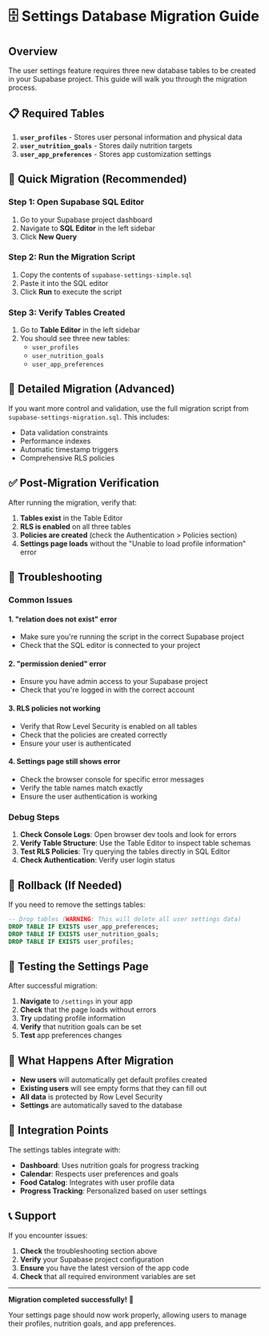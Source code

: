 # 🗄️ Settings Database Migration Guide

## Overview
The user settings feature requires three new database tables to be created in your Supabase project. This guide will walk you through the migration process.

## 📋 Required Tables

1. **`user_profiles`** - Stores user personal information and physical data
2. **`user_nutrition_goals`** - Stores daily nutrition targets
3. **`user_app_preferences`** - Stores app customization settings

## 🚀 Quick Migration (Recommended)

### Step 1: Open Supabase SQL Editor
1. Go to your Supabase project dashboard
2. Navigate to **SQL Editor** in the left sidebar
3. Click **New Query**

### Step 2: Run the Migration Script
1. Copy the contents of `supabase-settings-simple.sql`
2. Paste it into the SQL editor
3. Click **Run** to execute the script

### Step 3: Verify Tables Created
1. Go to **Table Editor** in the left sidebar
2. You should see three new tables:
   - `user_profiles`
   - `user_nutrition_goals`
   - `user_app_preferences`

## 🔧 Detailed Migration (Advanced)

If you want more control and validation, use the full migration script from `supabase-settings-migration.sql`. This includes:

- Data validation constraints
- Performance indexes
- Automatic timestamp triggers
- Comprehensive RLS policies

## ✅ Post-Migration Verification

After running the migration, verify that:

1. **Tables exist** in the Table Editor
2. **RLS is enabled** on all three tables
3. **Policies are created** (check the Authentication > Policies section)
4. **Settings page loads** without the "Unable to load profile information" error

## 🐛 Troubleshooting

### Common Issues

#### 1. "relation does not exist" error
- Make sure you're running the script in the correct Supabase project
- Check that the SQL editor is connected to your project

#### 2. "permission denied" error
- Ensure you have admin access to your Supabase project
- Check that you're logged in with the correct account

#### 3. RLS policies not working
- Verify that Row Level Security is enabled on all tables
- Check that the policies are created correctly
- Ensure your user is authenticated

#### 4. Settings page still shows error
- Check the browser console for specific error messages
- Verify the table names match exactly
- Ensure the user authentication is working

### Debug Steps

1. **Check Console Logs**: Open browser dev tools and look for errors
2. **Verify Table Structure**: Use the Table Editor to inspect table schemas
3. **Test RLS Policies**: Try querying the tables directly in SQL Editor
4. **Check Authentication**: Verify user login status

## 🔄 Rollback (If Needed)

If you need to remove the settings tables:

```sql
-- Drop tables (WARNING: This will delete all user settings data)
DROP TABLE IF EXISTS user_app_preferences;
DROP TABLE IF EXISTS user_nutrition_goals;
DROP TABLE IF EXISTS user_profiles;
```

## 📱 Testing the Settings Page

After successful migration:

1. **Navigate** to `/settings` in your app
2. **Check** that the page loads without errors
3. **Try** updating profile information
4. **Verify** that nutrition goals can be set
5. **Test** app preferences changes

## 🎯 What Happens After Migration

- **New users** will automatically get default profiles created
- **Existing users** will see empty forms that they can fill out
- **All data** is protected by Row Level Security
- **Settings** are automatically saved to the database

## 🔗 Integration Points

The settings tables integrate with:

- **Dashboard**: Uses nutrition goals for progress tracking
- **Calendar**: Respects user preferences and goals
- **Food Catalog**: Integrates with user profile data
- **Progress Tracking**: Personalized based on user settings

## 📞 Support

If you encounter issues:

1. **Check** the troubleshooting section above
2. **Verify** your Supabase project configuration
3. **Ensure** you have the latest version of the app code
4. **Check** that all required environment variables are set

---

**Migration completed successfully!** 🎉

Your settings page should now work properly, allowing users to manage their profiles, nutrition goals, and app preferences.
